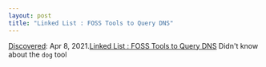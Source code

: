 ```yaml
---
layout: post
title: "Linked List : FOSS Tools to Query DNS"
---
```

[Discovered](http://rolandtanglao.com/2020/07/29/p1-blogthis-checkvist-list-links-to-blog/): Apr 8, 2021.[Linked List : FOSS Tools to Query DNS](https://thejeshgn.com/2021/04/07/linked-list-foss-tools-to-query-dns/)  Didn't know about the `dog` tool
